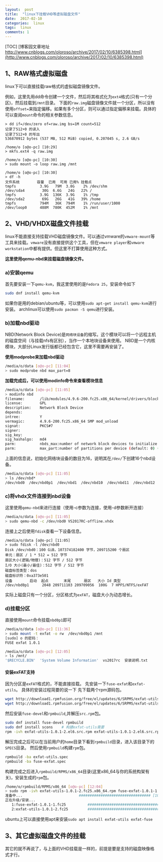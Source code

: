 ```yaml
---
layout:  post
title:  "linux下挂载VHD等虚拟磁盘文件"
date:  2017-02-10
categories:  linux
tags:  linux
comments: 1
---
```


[TOC]
[博客园文章地址 http://www.cnblogs.com/oloroso/archive/2017/02/10/6385398.html](http://www.cnblogs.com/oloroso/archive/2017/02/10/6385398.html)
## 1、RAW格式虚拟磁盘
linux下可以直接挂载raw格式的虚拟磁盘镜像文件。

例如，这里先用dd命令创建一个文件，然后将其格式化为`ext4`格式(只有一个分区)，然后挂载到`/mnt`目录。
下面的`raw.img`磁盘镜像文件就一个分区，所以没有使用`offset=`来指定偏移。如果有多个分区，则可以通过指定偏移来挂载。具体的可以查阅`mount`命令的相关参数信息。

```shell
> dd if=/dev/zero of=raw.img bs=1M count=512
记录了512+0 的读入
记录了512+0 的写出
536870912 bytes (537 MB, 512 MiB) copied, 0.207045 s, 2.6 GB/s

/home/o [o@o-pc] [10:29]
> mkfs.ext4 -q raw.img 

/home/o [o@o-pc] [10:30]
> sudo mount -o loop raw.img /mnt

/home/o [o@o-pc] [10:30]
> df -h
文件系统        容量  已用  可用 已用% 挂载点
tmpfs           3.9G   79M  3.8G    2% /dev/shm
/dev/sda4        30G  6.6G   24G   22% /
tmpfs           3.9G  136K  3.9G    1% /tmp
/dev/sda2        69G   26G   41G   39% /home
tmpfs           794M   36K  794M    1% /run/user/1000
/dev/loop0      488M  780K  452M    1% /mnt
```

## 2、VHD/VHDX磁盘文件挂载
linux不能直接支持挂载VHD磁盘镜像文件。可以通过vmware的`vmware-mount`等工具来挂载。`vmware`没有直接提供这个工具，但在`vmware player`和`vmware workstation`中都有提供。但这里不打算使用这种方式。

**这里使用qemu-nbd来挂载磁盘镜像文件。**

### a)安装qemu
首先要安装一下`qemu-kvm`，我这里使用的是`Fedora 25`，安装命令如下
```bash
sudo dnf install qemu-kvm 
```
如果你是用的debian/ubuntu等，可以使用`sudo apt-get install qemu-kvm`进行安装。
archlinux可以使用`sudo pacman -S qemu`进行安装。

### b)加载nbd驱动
NBD(Network Block Device)是`网络块设备`的缩写。这个模块可以将一个远程主机的磁盘空间（与挂载nfs有区别），当作一个本地块设备来使用。
NBD是一个内核模块，大部分Linux发行版都已经包含它，这里不需要再安装了。

**使用modprobe来加载nbd驱动**
```bash
/media/o/data [o@o-pc] [11:04]
> sudo modprobe nbd max_part=8
```
**加载完成后，可以使用modinfo命令来查看模块信息**
```bash
/media/o/data [o@o-pc] [11:05]
> modinfo nbd
filename:       /lib/modules/4.9.6-200.fc25.x86_64/kernel/drivers/block/nbd.ko.xz
license:        GPL
description:    Network Block Device
depends:        
intree:         Y
vermagic:       4.9.6-200.fc25.x86_64 SMP mod_unload 
signat:         PKCS#7
signer:         
sig_key:        
sig_hashalgo:   md4
parm:           nbds_max:number of network block devices to initialize (default: 16) (int)
parm:           max_part:number of partitions per device (default: 0) (int)
```
上面的信息说，初始化网络块设备的数目为16，说明其在`/dev/`下创建16个nbd设备。
```bash
/media/o/data [o@o-pc] [11:05]
> ls /dev/nbd*
/dev/nbd0  /dev/nbd0p1  /dev/nbd1  /dev/nbd10  /dev/nbd11  /dev/nbd12  /dev/nbd13  /dev/nbd14  /dev/nbd15  /dev/nbd2  /dev/nbd3  /dev/nbd4  /dev/nbd5  /dev/nbd6  /dev/nbd7  /dev/nbd8  /dev/nbd9
```

### c)将vhdx文件连接到nbd设备
这里使用`qemu-nbd`来进行连接（使用-c参数为连接，使用-d参数断开连接）
```bash
/media/o/data [o@o-pc] [11:05]
> sudo qemu-nbd -c /dev/nbd0 VS2017RC-offline.vhdx 
```
连接上之后使用`fdisk`查看一下设备信息。
```
/media/o/data [o@o-pc] [11:05]
> sudo fdisk -l /dev/nbd0
Disk /dev/nbd0：100 GiB，107374182400 字节，209715200 个扇区
单元：扇区 / 1 * 512 = 512 字节
扇区大小(逻辑/物理)：512 字节 / 512 字节
I/O 大小(最小/最佳)：512 字节 / 512 字节
磁盘标签类型：dos
磁盘标识符：0xa373e501
设备        启动  起点       末尾      扇区   大小 Id 类型
/dev/nbd0p1      2048 209711103 209709056  100G  7 HPFS/NTFS/exFAT
```
实际上磁盘只有一个分区，分区格式为`exFAT`，磁盘大小为动态增长。

### d)挂载分区
直接使用`mount`命令挂载`nbd0p1`即可
```bash
/media/o/data [o@o-pc] [11:36]
> sudo mount -t exfat -o rw  /dev/nbd0p1 /mnt
[sudo] o 的密码：
FUSE exfat 1.0.1

/media/o/data [o@o-pc] [12:05]
> ls /mnt/
'$RECYCLE.BIN'  'System Volume Information'  vs2017rc  安装说明.txt
```

#### 安装exFAT支持
因为分区是`exFAT`格式的，不能直接挂载。
先安装一下`fuse-exfat`和`exfat-utils`。
具体的安装过程简要的说一下
先下载两个rpm源码包。
```bash
wget http://download1.rpmfusion.org/free/el/updates/6/SRPMS/exfat-utils-1.0.1-2.el6.src.rpm
wget http://download1.rpmfusion.org/free/el/updates/6/SRPMS/exfat-utils-1.0.1-2.el6.src.rpm
```
然后安装`fuse-devel`和`rpmbuild`,并解压`src.rpm`包。
```bash
sudo dnf install fuse-devel rpmbuild
sudo dnf install scons    # 构建exfat-utils需要
rpm -ivh exfat-utils-1.0.1-2.el6.src.rpm exfat-utils-1.0.1-2.el6.src.rpm
```
解压完成之后可以在当前用户的`home`目录下看到`rpmbuild`目录，进入该目录下的`SPECS`目录。
然后使用`rpmbuild`构建`rpm`包。
```bash
rpmbuild -ba exfat-utils.spec
rpmbuild -ba fuse-exfat.spec
```
构建完成之后进入`rpmbuild/RPMS/x86_64`目录(这里x86_64与你的系统构架有关)，安装生成的`rpm`包。
```bash
/home/o/rpmbuild/RPMS/x86_64 [o@o-pc] [12:04]
> sudo rpm -ivh exfat-utils-1.0.1-2.fc25.x86_64.rpm fuse-exfat-1.0.1-1.fc25.x86_64.rpm 
准备中...                          ################################# [100%]
正在升级/安装...
   1:fuse-exfat-1.0.1-1.fc25          ################################# [ 50%]
   2:exfat-utils-1.0.1-2.fc25         ################################# [100%]
```

ubuntu上可以直接使用apt来安装`sudo apt install exfat-utils exfat-fuse`

## 3、其它虚拟磁盘文件的挂载
其它的就不再说了，与上面的VHD挂载是一样的，前提是要是支持的磁盘映像格式才行。